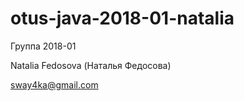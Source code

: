 # otus-java-2018-01-natalia

Группа 2018-01

Natalia Fedosova (Наталья Федосова)

sway4ka@gmail.com
